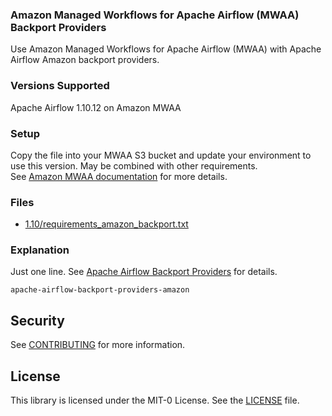 ### Amazon Managed Workflows for Apache Airflow (MWAA) Backport Providers

Use Amazon Managed Workflows for Apache Airflow (MWAA) with Apache Airflow Amazon backport providers.

### Versions Supported

Apache Airflow 1.10.12 on Amazon MWAA

### Setup 

Copy the file into your MWAA S3 bucket and update your environment to use this version.  May be combined with other requirements.  
See [Amazon MWAA documentation](https://docs.aws.amazon.com/mwaa/latest/userguide/working-dags-dependencies.html) for more details.

### Files

* [1.10/requirements_amazon_backport.txt](1.10/requirements_amazon_backport.txt)

### Explanation

Just one line.  See [Apache Airflow Backport Providers](https://airflow.apache.org/docs/apache-airflow/stable/backport-providers.html) for details.
```
apache-airflow-backport-providers-amazon
```
## Security

See [CONTRIBUTING](../../blob/main/CONTRIBUTING.md#security-issue-notifications) for more information.

## License

This library is licensed under the MIT-0 License. See the [LICENSE](../../blob/main/LICENSE) file.

